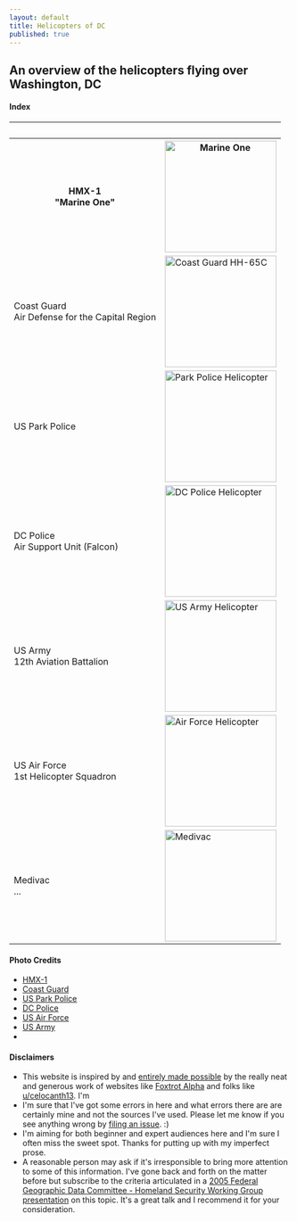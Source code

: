 ```yaml
---
layout: default
title: Helicopters of DC
published: true
---
```


## An overview of the helicopters flying over Washington, DC

#### Index


 <table style="width:100%">
  <tr>
    <th>&nbsp;</th>
    <th>&nbsp;</th>
  </tr>
  <tr>
    <th>HMX-1<br>"Marine One"</th>
    <th><img src="https://helicoptersofdc.com/pictures/VH-3D_Marine_One_over_Washington_DC_May_2005.jpg" alt="Marine One" width="200"></th>
  </tr>
  <tr>
    <td>Coast Guard<br>Air Defense for the Capital Region</td>
    <td><img src="https://helicoptersofdc.com/pictures/1599px-USCG_HH-65C.jpg" alt="Coast Guard HH-65C" width="200"></td>
  </tr>
  <tr>
    <td>US Park Police</td>
    <td><img src="https://helicoptersofdc.com/pictures/U.S._Park_Police_helicopter.JPG" alt="Park Police Helicopter" width="200"></td>
  </tr>
  <tr>
    <td>DC Police<br>Air Support Unit (Falcon)</td>
    <td><img src="https://helicoptersofdc.com/pictures/MPD-helicopter.jpg" alt="DC Police Helicopter" width="200"></td>
  </tr>
  <tr>
    <td>US Army<br>12th Aviation Battalion</td>
    <td><img src="https://helicoptersofdc.com/pictures/US-Army-Gold-Tops.png" alt="US Army Helicopter" width="200"></td>
  </tr> 
  <tr>
    <td>US Air Force<br>1st Helicopter Squadron</td>
    <td><img src="https://helicoptersofdc.com/pictures/US-1st-Helicopter-Squadron.jpg" alt="Air Force Helicopter" width="200"></td>
  </tr>
  <tr>
    <td>Medivac<br>...</td>
    <td><img src="https://helicoptersofdc.com/pictures/U.S._Park_Police_helicopter.JPG" alt="Medivac" width="200"></td>
  </tr>
</table> 




#### Photo Credits
* [HMX-1](https://en.wikipedia.org/wiki/Marine_One#/media/File:VH-3D_Marine_One_over_Washington_DC_May_2005.jpg)
* [Coast Guard](https://en.wikipedia.org/wiki/File:USCG_HH-65C.jpg) 
* [US Park Police](https://en.wikipedia.org/wiki/File:U.S._Park_Police_helicopter.JPG)
* [DC Police](https://www.flickr.com/photos/ep_jhu/35266792364/in/photostream/)
* [US Air Force](https://commons.wikimedia.org/wiki/Category:1st_Helicopter_Squadron_(United_States_Air_Force)#/media/File:141021-F-CX842-001_The_first_ex-USMC_UH-1N_for_1HS_lands_at_Andrews.jpg)
* [US Army](https://foxtrotalpha.jalopnik.com/these-elite-military-helicopter-units-fly-washingtons-p-1704260996)
* []()




#### Disclaimers   
* This website is inspired by and [entirely made possible](https://helicoptersofdc.com/credits/) by the really neat and generous work of websites like [Foxtrot Alpha](https://foxtrotalpha.jalopnik.com/) and folks like [u/celocanth13](https://www.reddit.com/user/celocanth13).  I'm 
* I'm sure that I've got some errors in here and what errors there are are certainly mine and not the sources I've used.  Please let me know if you see anything wrong by [filing an issue](https://github.com/gbinal/dc-helicopters/issues).  :)  
* I'm aiming for both beginner and expert audiences here and I'm sure I often miss the sweet spot.  Thanks for putting up with my imperfect prose.  
* A reasonable person may ask if it's irresponsible to bring more attention to some of this information.  I've gone back and forth on the matter before but subscribe to the criteria articulated in a [2005 Federal Geographic Data Committee - Homeland Security Working Group presentation](https://web.archive.org/web/20101122205653/http://www.emforum.org/vforum/lc051116.htm) on this topic.  It's a great talk and I recommend it for your consideration.  

